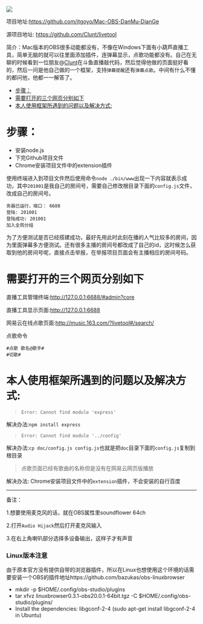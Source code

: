 ![](https://img.shields.io/github/stars/itgoyo/Mac-OBS-DanMu-DianGe.svg?style=social&label=Star)

项目地址:https://github.com/itgoyo/Mac-OBS-DanMu-DianGe

源项目地址: https://github.com/Clunt/livetool

简介：Mac版本的OBS很多动能都没有，不像在Windows下面有小葫芦直播工具，简单无脑的就可以往里面添加插件，连弹幕显示，点歌功能都没有。自己在无聊的时候看到一位朋友@[Clunt](https://github.com/Clunt/livetool)在斗鱼直播敲代码，然后觉得他做的页面挺好看的，然后一问是他自己做的一个框架，支持`弹幕提醒`还有`弹幕点歌`。中间有什么不懂的都问他，他都一一解答了。


   * [步骤：](#步骤)
   * [需要打开的三个网页分别如下](#需要打开的三个网页分别如下)
   * [本人使用框架所遇到的问题以及解决方式:](#本人使用框架所遇到的问题以及解决方式)

# 步骤：  
- 安装node.js
- 下完Github项目文件
- Chrome安装项目文件中的extension插件

使用终端进入到项目文件然后使用命令`node ./bin/www`出现一下内容就表示成功，其中`201001`是我自己的房间号，需要自己修改根目录下面的`config.js`文件，改成自己的房间号。
```
务器已运行，端口： 6688
登陆: 201001
登陆成功: 201001
加入全局分组
```
为了方便测试是否已经搭建成功，最好先用此时此刻在播的人气比较多的房间，因为里面弹幕多方便测试。还有很多主播的房间号都改成了自己的id，这时候怎么获取到他的房间号呢，直接点击举报，在举报项目页面会有主播相应的房间号码。

# 需要打开的三个网页分别如下

直播工具管理终端:http://127.0.0.1:6688/#admin?core

直播工具显示页面:http://127.0.0.1:6688

网易云在线点歌页面:http://music.163.com/?livetool#/search/

点歌命令
```
#点歌 歌名@歌手#
#切歌#
```

# 本人使用框架所遇到的问题以及解决方式:

>`Error: Cannot find module 'express'`

解决办法:`npm install express`

>`Error: Cannot find module '../config'`

解决办法:`cp doc/config.js config.js`也就是把`doc`目录下面的`config.js`复制到根目录

>点歌页面已经有歌曲的名称但是没有在网易云网页版播放

解决办法: Chrome安装项目文件中的`extension`插件，不会安装的自行百度

-----
备注：

1.想要使用麦克风的话，就在OBS属性里soundflower 64ch

2.打开`Audio Hijack`然后打开麦克风输入

3.在右上角喇叭部分选择多设备输出，这样子才有声音

### Linux版本注意
由于原本官方没有提供自带的浏览器插件，所以在Linux也想使用这个环境的话需要安装一个OBS的插件地址https://github.com/bazukas/obs-linuxbrowser
- mkdir -p $HOME/.config/obs-studio/plugins
- tar xfvz linuxbrowser0.3.1-obs20.0.1-64bit.tgz -C $HOME/.config/obs-studio/plugins/
- Install the dependencies: libgconf-2-4 (sudo apt-get install libgconf-2-4 in Ubuntu)
